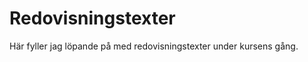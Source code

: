 ---
---
Redovisningstexter
=========================

Här fyller jag löpande på med redovisningstexter under kursens gång.
